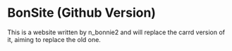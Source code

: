 # BonSite (Github Version)
This is a website written by n_bonnie2 and will replace the carrd version of it, aiming to replace the old one.
